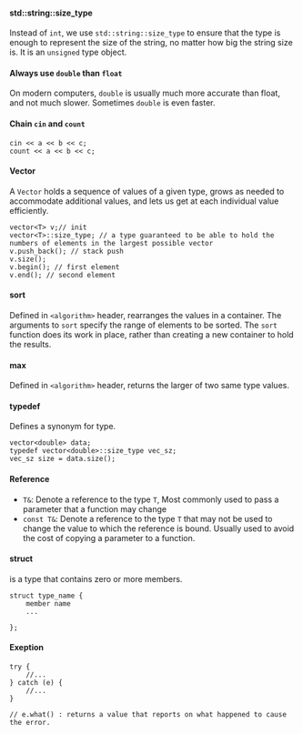 #### std::string::size_type

Instead of `int`, we use `std::string::size_type` to ensure that the type is enough to represent the size of the string, no matter how big the string size is. It is an `unsigned` type object.

#### Always use `double` than `float`
On modern computers, `double` is usually much more accurate than float, and not much slower. Sometimes `double` is even faster.

#### Chain `cin` and `count`

```
cin << a << b << c;
count << a << b << c;
```

#### Vector
A `Vector` holds a sequence of values of a given type, grows as needed to accommodate additional values, and lets us get at each individual value efficiently.
```
vector<T> v;// init
vector<T>::size_type; // a type guaranteed to be able to hold the numbers of elements in the largest possible vector
v.push_back(); // stack push
v.size();
v.begin(); // first element
v.end(); // second element
```

#### sort
Defined in `<algorithm>` header, rearranges the values in a container. The arguments to `sort` specify the range of elements to be sorted. The `sort` function does its work in place, rather than creating a new container to hold the results.

#### max
Defined in `<algorithm>` header, returns the larger of two same type values.


#### typedef
Defines a synonym for type.

```
vector<double> data;
typedef vector<double>::size_type vec_sz;
vec_sz size = data.size();
```

#### Reference

- `T&`: Denote a reference to the type `T`, Most commonly used to pass a parameter that a function may change
- `const T&`: Denote a reference to the type `T` that may not be used to change the value to which the reference is bound. Usually used to avoid the cost of copying a parameter to a function.

#### struct

is a type that contains zero or more members.

```
struct type_name {
    member name
    ...

};
```

#### Exeption

```
try {
    //...
} catch (e) {
    //...
}

// e.what() : returns a value that reports on what happened to cause the error.
```






